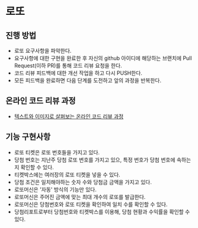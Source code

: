 # 로또
## 진행 방법
* 로또 요구사항을 파악한다.
* 요구사항에 대한 구현을 완료한 후 자신의 github 아이디에 해당하는 브랜치에 Pull Request(이하 PR)를 통해 코드 리뷰 요청을 한다.
* 코드 리뷰 피드백에 대한 개선 작업을 하고 다시 PUSH한다.
* 모든 피드백을 완료하면 다음 단계를 도전하고 앞의 과정을 반복한다.

## 온라인 코드 리뷰 과정
* [텍스트와 이미지로 살펴보는 온라인 코드 리뷰 과정](https://github.com/next-step/nextstep-docs/tree/master/codereview)

## 기능 구현사항
* 로또 티켓은 로또 번호들을 가지고 있다.
* 당첨 번호는 지난주 당첨 로또 번호를 가지고 있으, 특정 번호가 당첨 번호에 속하는지 확인할 수 있다.
* 티켓박스에는 여러장의 로또 티켓을 넣을 수 있다. 
* 당첨 조건은 일치해야하는 숫자 수와 당첨금 금액을 가지고 있다.
* 로또머신은 '자동' 방식의 기능만 있다.
* 로또머신은 주어진 금액에 맞는 최대 개수의 로또를 발급한다.
* 로또머신은 당첨번호와 로또 티켓을 확인하여 일치 수를 확인할 수 있다.
* 당첨리포트로부터 당첨번호와 티켓박스를 이용해, 당첨 현황과 수익률을 확인할 수 있다.